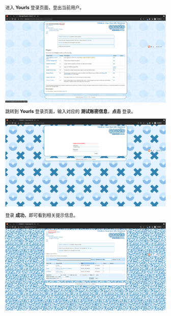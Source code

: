 <IntegrationDetailCard :title="`使用 ${$localeConfig.brandName} 登录 Yourls`">

进入 **Yourls** 登录页面，登出当前用户。

<img src="../../images/integration/ldap-yourls/3-1.png" class="md-img-padding" />


跳转到 **Yourls** 登录页面，输入对应的 **测试账密信息**，**点击** 登录。

<img src="../../images/integration/ldap-yourls/3-2.png" class="md-img-padding" />

登录 **成功**，即可看到相关提示信息。

<img src="../../images/integration/ldap-yourls/3-3.png" class="md-img-padding" />

</IntegrationDetailCard>
